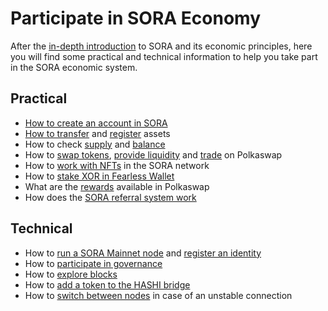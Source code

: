 # Participate in SORA Economy

After the [in-depth introduction](sora-economy.md) to SORA and its economic principles,
here you will find some practical and technical information to help you take part in the SORA economic system.

## Practical

- [How to create an account in SORA](create-an-address.md)
- [How to transfer](transfer.md) and [register](register-an-asset.md) assets
- How to check [supply](check-supply.md) and [balance](check-balance.md)
- How to [swap tokens](swap.md), [provide liquidity](provide-liquidity-to-xyk-pools.md)
  and [trade](advanced-trading.md) on Polkaswap
- How to [work with NFTs](nft.md) in the SORA network
- How to [stake XOR in Fearless Wallet](stake-in-fearless-wallet.md)
- What are the [rewards](rewards.md) available in Polkaswap
- How does the [SORA referral system work](referral.md)

## Technical

- How to [run a SORA Mainnet node](running-a-node.md) and [register an identity](id.md)
- How to [participate in governance](fast-track-public-voting.md)
- How to [explore blocks](explore-blocks.md)
- How to [add a token to the HASHI bridge](adding-tokens-to-hashi-bridge.md)
- How to [switch between nodes](nodes-connection.md) in case of an
  unstable connection
